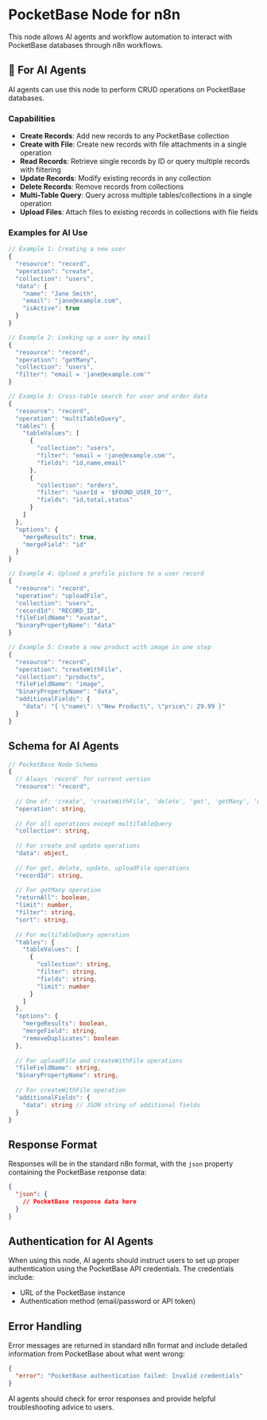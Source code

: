 # PocketBase Node for n8n

This node allows AI agents and workflow automation to interact with PocketBase databases through n8n workflows.

## 🤖 For AI Agents

AI agents can use this node to perform CRUD operations on PocketBase databases.

### Capabilities

- **Create Records**: Add new records to any PocketBase collection
- **Create with File**: Create new records with file attachments in a single operation
- **Read Records**: Retrieve single records by ID or query multiple records with filtering
- **Update Records**: Modify existing records in any collection
- **Delete Records**: Remove records from collections
- **Multi-Table Query**: Query across multiple tables/collections in a single operation
- **Upload Files**: Attach files to existing records in collections with file fields

### Examples for AI Use

```javascript
// Example 1: Creating a new user
{
  "resource": "record",
  "operation": "create",
  "collection": "users",
  "data": {
    "name": "Jane Smith",
    "email": "jane@example.com",
    "isActive": true
  }
}

// Example 2: Looking up a user by email
{
  "resource": "record",
  "operation": "getMany",
  "collection": "users",
  "filter": "email = 'jane@example.com'"
}

// Example 3: Cross-table search for user and order data
{
  "resource": "record",
  "operation": "multiTableQuery",
  "tables": {
    "tableValues": [
      {
        "collection": "users",
        "filter": "email = 'jane@example.com'",
        "fields": "id,name,email"
      },
      {
        "collection": "orders",
        "filter": "userId = '$FOUND_USER_ID'",
        "fields": "id,total,status"
      }
    ]
  },
  "options": {
    "mergeResults": true,
    "mergeField": "id"
  }
}

// Example 4: Upload a profile picture to a user record
{
  "resource": "record",
  "operation": "uploadFile",
  "collection": "users",
  "recordId": "RECORD_ID",
  "fileFieldName": "avatar",
  "binaryPropertyName": "data"
}

// Example 5: Create a new product with image in one step
{
  "resource": "record",
  "operation": "createWithFile",
  "collection": "products",
  "fileFieldName": "image",
  "binaryPropertyName": "data",
  "additionalFields": {
    "data": "{ \"name\": \"New Product\", \"price\": 29.99 }"
  }
}
```

## Schema for AI Agents

```typescript
// PocketBase Node Schema
{
  // Always 'record' for current version
  "resource": "record",
  
  // One of: 'create', 'createWithFile', 'delete', 'get', 'getMany', 'multiTableQuery', 'update', 'uploadFile'
  "operation": string,
  
  // For all operations except multiTableQuery
  "collection": string,
  
  // For create and update operations
  "data": object,
  
  // For get, delete, update, uploadFile operations
  "recordId": string,
  
  // For getMany operation
  "returnAll": boolean,
  "limit": number,
  "filter": string,
  "sort": string,
  
  // For multiTableQuery operation
  "tables": {
    "tableValues": [
      {
        "collection": string,
        "filter": string,
        "fields": string,
        "limit": number
      }
    ]
  },
  "options": {
    "mergeResults": boolean,
    "mergeField": string,
    "removeDuplicates": boolean
  },
  
  // For uploadFile and createWithFile operations
  "fileFieldName": string,
  "binaryPropertyName": string,
  
  // For createWithFile operation
  "additionalFields": {
    "data": string // JSON string of additional fields
  }
}
```

## Response Format

Responses will be in the standard n8n format, with the `json` property containing the PocketBase response data:

```json
{
  "json": {
    // PocketBase response data here
  }
}
```

## Authentication for AI Agents

When using this node, AI agents should instruct users to set up proper authentication using the PocketBase API credentials. The credentials include:

- URL of the PocketBase instance
- Authentication method (email/password or API token)

## Error Handling

Error messages are returned in standard n8n format and include detailed information from PocketBase about what went wrong:

```json
{
  "error": "PocketBase authentication failed: Invalid credentials"
}
```

AI agents should check for error responses and provide helpful troubleshooting advice to users. 
